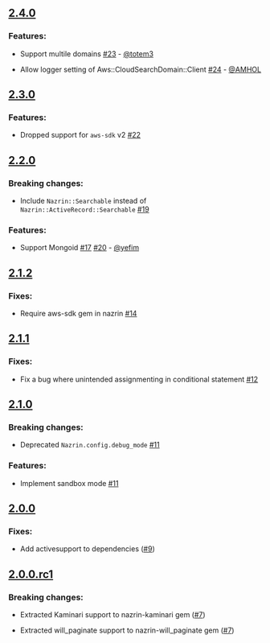 ## [2.4.0](https://github.com/tsuwatch/nazrin/compare/v2.3.0...v2.4.0)

### Features:

* Support multile domains [#23](https://github.com/tsuwatch/nazrin/pull/23) - [@totem3](https://github.com/totem3)

* Allow logger setting of Aws::CloudSearchDomain::Client [#24](https://github.com/tsuwatch/nazrin/pull/24) - [@AMHOL](https://github.com/AMHOL)

## [2.3.0](https://github.com/tsuwatch/nazrin/compare/v2.2.0...v2.3.0)

### Features:

* Dropped support for `aws-sdk` v2 [#22](https://github.com/tsuwatch/nazrin/pull/22)

## [2.2.0](https://github.com/tsuwatch/nazrin/compare/v2.1.2...v2.2.0)

### Breaking changes:

* Include `Nazrin::Searchable` instead of `Nazrin::ActiveRecord::Searchable` [#19](https://github.com/tsuwatch/nazrin/pull/19)

### Features:

* Support Mongoid [#17](https://github.com/tsuwatch/nazrin/pull/17) [#20](https://github.com/tsuwatch/nazrin/pull/20) - [@yefim](https://github.com/yefim)

## [2.1.2](https://github.com/tsuwatch/nazrin/compare/v2.1.1...v2.1.2)

### Fixes:

* Require aws-sdk gem in nazrin [#14](https://github.com/tsuwatch/nazrin/pull/14)

## [2.1.1](https://github.com/tsuwatch/nazrin/compare/v2.1.0...v2.1.1)

### Fixes:

* Fix a bug where unintended assignmenting in conditional statement [#12](https://github.com/tsuwatch/nazrin/pull/12)

## [2.1.0](https://github.com/tsuwatch/nazrin/compare/v2.0.0...v2.1.0)

### Breaking changes:

* Deprecated `Nazrin.config.debug_mode` [#11](https://github.com/tsuwatch/nazrin/pull/11)

### Features:

* Implement sandbox mode [#11](https://github.com/tsuwatch/nazrin/pull/11)

## [2.0.0](https://github.com/tsuwatch/nazrin/compare/v2.0.0.rc1...v2.0.0)

### Fixes:

* Add activesupport to dependencies ([#9](https://github.com/tsuwatch/nazrin/pull/9))

## [2.0.0.rc1](https://github.com/tsuwatch/nazrin/compare/v1.0.1...v2.0.0.rc1)

### Breaking changes:

* Extracted Kaminari support to nazrin-kaminari gem ([#7](https://github.com/tsuwatch/nazrin/pull/7))

* Extracted will_paginate support to nazrin-will_paginate gem ([#7](https://github.com/tsuwatch/nazrin/pull/7))
